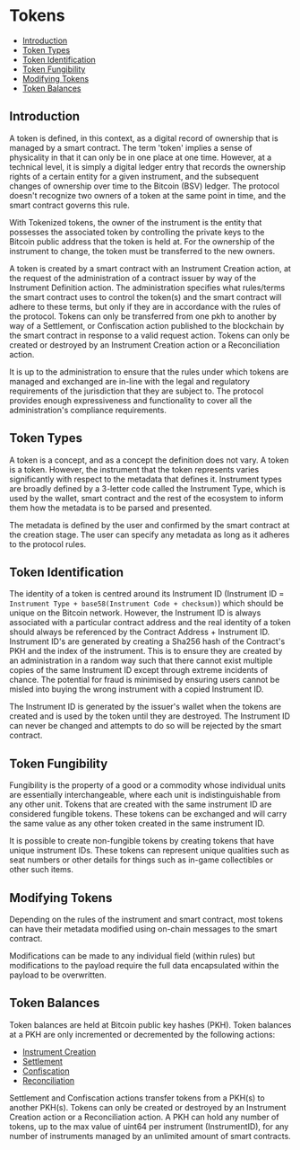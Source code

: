 # Tokens

- [Introduction](#introduction)
- [Token Types](#token-types)
- [Token Identification](#token-identification)
- [Token Fungibility](#token-fungibility)
- [Modifying Tokens](#modifying-tokens)
- [Token Balances](#token-balances)

<a name="introduction"></a>

## Introduction

A token is defined, in this context, as a digital record of ownership that is managed by a smart contract. The term 'token' implies a sense of physicality in that it can only be in one place at one time. However, at a technical level, it is simply a digital ledger entry that records the ownership rights of a certain entity for a given instrument, and the subsequent changes of ownership over time to the Bitcoin (BSV) ledger. The protocol doesn't recognize two owners of a token at the same point in time, and the smart contract governs this rule.

With Tokenized tokens, the owner of the instrument is the entity that possesses the associated token by controlling the private keys to the Bitcoin public address that the token is held at. For the ownership of the instrument to change, the token must be transferred to the new owners.

A token is created by a smart contract with an Instrument Creation action, at the request of the administration of a contract issuer by way of the Instrument Definition action. The administration specifies what rules/terms the smart contract uses to control the token(s) and the smart contract will adhere to these terms, but only if they are in accordance with the rules of the protocol. Tokens can only be transferred from one pkh to another by way of a Settlement, or Confiscation action published to the blockchain by the smart contract in response to a valid request action. Tokens can only be created or destroyed by an Instrument Creation action or a Reconciliation action.

It is up to the administration to ensure that the rules under which tokens are managed and exchanged are in-line with the legal and regulatory requirements of the jurisdiction that they are subject to. The protocol provides enough expressiveness and functionality to cover all the administration's compliance requirements.

<a name="token-types"></a>

## Token Types

A token is a concept, and as a concept the definition does not vary. A token is a token. However, the instrument that the token represents varies significantly with respect to the metadata that defines it. Instrument types are broadly defined by a 3-letter code called the Instrument Type, which is used by the wallet, smart contract and the rest of the ecosystem to inform them how the metadata is to be parsed and presented.

The metadata is defined by the user and confirmed by the smart contract at the creation stage. The user can specify any metadata as long as it adheres to the protocol rules.

<a name="token-identification"></a>

## Token Identification

The identity of a token is centred around its Instrument ID (Instrument ID = `Instrument Type + base58(Instrument Code + checksum)`) which should be unique on the Bitcoin network. However, the Instrument ID is always associated with a particular contract address and the real identity of a token should always be referenced by the Contract Address + Instrument ID. Instrument ID's are generated by creating a Sha256 hash of the Contract's PKH and the index of the instrument. This is to ensure they are created by an administration in a random way such that there cannot exist multiple copies of the same Instrument ID except through extreme incidents of chance. The potential for fraud is minimised by ensuring users cannot be misled into buying the wrong instrument with a copied Instrument ID.

The Instrument ID is generated by the issuer's wallet when the tokens are created and is used by the token until they are destroyed. The Instrument ID can never be changed and attempts to do so will be rejected by the smart contract.

<a name="token-fungibility"></a>

## Token Fungibility

Fungibility is the property of a good or a commodity whose individual units are essentially interchangeable, where each unit is indistinguishable from any other unit. Tokens that are created with the same instrument ID are considered fungible tokens. These tokens can be exchanged and will carry the same value as any other token created in the same instrument ID.

It is possible to create non-fungible tokens by creating tokens that have unique instrument IDs. These tokens can represent unique qualities such as seat numbers or other details for things such as in-game collectibles or other such items.

<a name="modifying-tokens"></a>

## Modifying Tokens

Depending on the rules of the instrument and smart contract, most tokens can have their metadata modified using on-chain messages to the smart contract.

Modifications can be made to any individual field (within rules) but modifications to the payload require the full data encapsulated within the payload to be overwritten.

<a name="token-balances"></a>

## Token Balances

Token balances are held at Bitcoin public key hashes (PKH). Token balances at a PKH are only incremented or decremented by the following actions:

- [Instrument Creation](../protocol/actions#action-instrument-creation)
- [Settlement](../protocol/actions#action-settlement)
- [Confiscation](../protocol/actions#action-confiscation)
- [Reconciliation](../protocol/actions#action-reconciliation)

Settlement and Confiscation actions transfer tokens from a PKH(s) to another PKH(s). Tokens can only be created or destroyed by an Instrument Creation action or a Reconciliation action. A PKH can hold any number of tokens, up to the max value of uint64 per instrument (InstrumentID), for any number of instruments managed by an unlimited amount of smart contracts.
